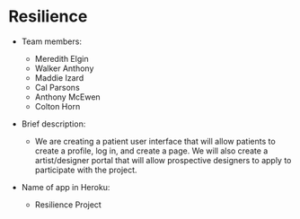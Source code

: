 # Resilience
- Team members:

    - Meredith Elgin
    - Walker Anthony 
    - Maddie Izard
    - Cal Parsons
    - Anthony McEwen
    - Colton Horn 
  
- Brief description:
	- We are creating a patient user interface that will allow patients to create a profile, log in, and create a page. We will also create a artist/designer portal that will allow prospective designers to apply to participate with the project. 
	
- Name of app in Heroku:
  - Resilience Project 
